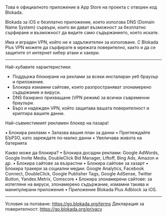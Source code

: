 Това е официалното приложение в App Store на проекта с отворен код Blokada.

Blokada за iOS е безплатно приложение, което използва DNS (Domain Name System) сървъри, които ви дават възможност за безплатно сърфиране и възможност да видите само съдържанието, което искате.

Има и вграден VPN, който не е задължителен за използване. С Blokada Plus VPN можете да сърфирате в мрежата поверително, както и да се защитите от интернет кибер атаки и хакери.

----

Най-хубавите характеристики:

- Поддържа блокиране на реклами за всеки инсталиран уеб браузър и приложение.
- Блокира измамни сайтове, които разпространяват злонамерено съдържание и вируси.
- DNS базирано прихващане (VPN режим) за всички съвременни браузъри.
- Бърз и надежден VPN, който защитава вашата поверителност и криптира вашите данни.

Най-съвместимият рекламен блокер на пазара!

• Блокира реклами • Запазва вашия план за данни • Преглеждайте БЪРЗО, като зареждате по-малко данни • Увеличава живота на батерията

Какво може да блокира? • Блокира досадни реклами: Google AdWords, Google Invite Media, DoubleClick Bid Manager, Liftoff, Bing Ads, Amazon и др. • Блокира сайтове за възрастни • Блокира сайтове за хазарт • Блокира тракери за социални медии: Google Analytics, Facebook Connect, DoubleClick, Google Publisher Tags, Google AdSense, Twitter Button, Yandex.Metrix, Comscore • Блокира злонамерени сайтове: за изтегляне на вируси, злонамерено съдържание, измамни такива и манипулирани приложения • Приложение Blokada Plus Adblock за iOS.

----

Условия за ползване: https://go.blokada.org/terms Декларация за поверителност: https://go.blokada.org/privacy
